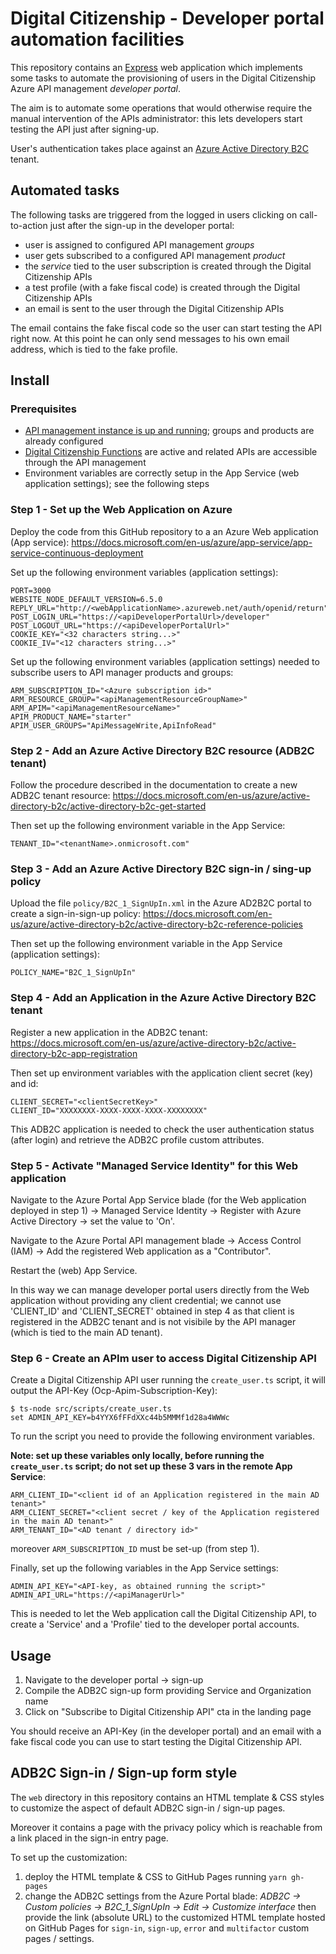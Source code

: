 # Digital Citizenship - Developer portal automation facilities

This repository contains an [Express](http://expressjs.com/)
web application which implements some tasks to automate the provisioning
of users in the Digital Citizenship Azure API management *developer portal*.

The aim is to automate some operations that would otherwise
require the manual intervention of the APIs administrator:
this lets developers start testing the API just after signing-up.

User's authentication takes place against an
[Azure Active Directory B2C](https://azure.microsoft.com/en-us/services/active-directory-b2c/)
tenant.

## Automated tasks

The following tasks are triggered from the logged in users
clicking on call-to-action just after the sign-up in the developer portal:

- user is assigned to configured API management *groups*
- user gets subscribed to a configured API management *product*
- the *service* tied to the user subscription is created through the Digital Citizenship APIs
- a test profile (with a fake fiscal code) is created through the Digital Citizenship APIs
- an email is sent to the user through the Digital Citizenship APIs

The email contains the fake fiscal code so the user can start testing the API right now.
At this point he can only send messages to his own email address, which is tied to the fake profile.

## Install

### Prerequisites

- [API management instance is up and running](https://github.com/teamdigitale/digital-citizenship);
groups and products are already configured
- [Digital Citizenship Functions](https://github.com/teamdigitale/digital-citizenship-functions)
are active and related APIs are accessible through the API management
- Environment variables are correctly setup in the App Service (web application settings);
see the following steps

### Step 1 - Set up the Web Application on Azure

Deploy the code from this GitHub repository to a an Azure Web application (App service):
https://docs.microsoft.com/en-us/azure/app-service/app-service-continuous-deployment

Set up the following environment variables (application settings):
```
PORT=3000
WEBSITE_NODE_DEFAULT_VERSION=6.5.0
REPLY_URL="http://<webApplicationName>.azureweb.net/auth/openid/return"
POST_LOGIN_URL="https://<apiDeveloperPortalUrl>/developer"
POST_LOGOUT_URL="https://<apiDeveloperPortalUrl>"
COOKIE_KEY="<32 characters string...>"
COOKIE_IV="<12 characters string...>"
```

Set up the following environment variables (application settings)
needed to subscribe users to API manager products and groups:
```
ARM_SUBSCRIPTION_ID="<Azure subscription id>"
ARM_RESOURCE_GROUP="<apiManagementResourceGroupName>"
ARM_APIM="<apiManagementResourceName>"
APIM_PRODUCT_NAME="starter"
APIM_USER_GROUPS="ApiMessageWrite,ApiInfoRead"
```

### Step 2 - Add an Azure Active Directory B2C resource (ADB2C tenant)

Follow the procedure described in the documentation to create a new ADB2C tenant resource:
https://docs.microsoft.com/en-us/azure/active-directory-b2c/active-directory-b2c-get-started

Then set up the following environment variable in the App Service:
```
TENANT_ID="<tenantName>.onmicrosoft.com"
```

### Step 3 - Add an Azure Active Directory B2C sign-in / sing-up policy

Upload the file `policy/B2C_1_SignUpIn.xml` in the
Azure AD2B2C portal to create a sign-in-sign-up policy:
https://docs.microsoft.com/en-us/azure/active-directory-b2c/active-directory-b2c-reference-policies

Then set up the following environment variable in the App Service (application settings):
```
POLICY_NAME="B2C_1_SignUpIn"
```

### Step 4 - Add an Application in the Azure Active Directory B2C tenant

Register a new application in the ADB2C tenant:
https://docs.microsoft.com/en-us/azure/active-directory-b2c/active-directory-b2c-app-registration

Then set up environment variables with the application client secret (key) and id:
```
CLIENT_SECRET="<clientSecretKey>"
CLIENT_ID="XXXXXXXX-XXXX-XXXX-XXXX-XXXXXXXX"
```

This ADB2C application is needed to check the user authentication status
(after login) and retrieve the ADB2C profile custom attributes.

### Step 5 - Activate "Managed Service Identity" for this Web application 

Navigate to the Azure Portal App Service blade (for the Web application deployed in step 1)
-> Managed Service Identity -> Register with Azure Active Directory -> set the value to 'On'.

Navigate to the Azure Portal API management blade -> Access Control (IAM) -> Add
the registered Web application as a "Contributor".

Restart the (web) App Service.

In this way we can manage developer portal users directly from the Web application
without providing any client credential; we cannot use 'CLIENT\_ID' and 'CLIENT\_SECRET'
obtained in step 4 as that client is registered in the ADB2C tenant
and is not visibile by the API manager (which is tied to the main AD tenant).

### Step 6 - Create an APIm user to access Digital Citizenship API

Create a Digital Citizenship API user running the `create_user.ts` script,
it will output the API-Key (Ocp-Apim-Subscription-Key):
```
$ ts-node src/scripts/create_user.ts
set ADMIN_API_KEY=b4YYX6fFFdXXc44b5MMMf1d28a4WWWc
```

To run the script you need to provide the following environment variables.

**Note: set up these variables only locally, before running the `create_user.ts` script;
do not set up these 3 vars in the remote App Service**:
```
ARM_CLIENT_ID="<client id of an Application registered in the main AD tenant>"
ARM_CLIENT_SECRET="<client secret / key of the Application registered in the main AD tenant>"
ARM_TENANT_ID="<AD tenant / directory id>"
```

moreover `ARM_SUBSCRIPTION_ID` must be set-up (from step 1).

Finally, set up the following variables in the App Service settings:
```
ADMIN_API_KEY="<API-key, as obtained running the script>"
ADMIN_API_URL="https://<apiManagerUrl>"
```

This is needed to let the Web application call the Digital Citizenship API,
to create a 'Service' and a 'Profile' tied to the developer portal accounts.

## Usage

1. Navigate to the developer portal -> sign-up
1. Compile the ADB2C sign-up form providing Service and Organization name
1. Click on "Subscribe to Digital Citizenship API" cta in the landing page

You should receive an API-Key (in the developer portal) and an email
with a fake fiscal code you can use to start testing the Digital Citizenship API.

## ADB2C Sign-in / Sign-up form style

The `web` directory in this repository contains an HTML template & CSS styles 
to customize the aspect of default ADB2C sign-in / sign-up pages.

Moreover it contains a page with the privacy policy which is reachable
from a link placed in the sign-in entry page.

To set up the customization:

1. deploy the HTML template & CSS to GitHub Pages running `yarn gh-pages`
1. change the ADB2C settings from the Azure Portal blade:
*ADB2C -> Custom policies -> B2C_1_SignUpIn -> Edit -> Customize interface*
then provide the link (absolute URL) to the customized HTML template 
hosted on GitHub Pages for `sign-in`, `sign-up`, `error` and `multifactor` 
custom pages / settings.

